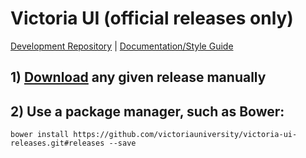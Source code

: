 # Victoria UI (official releases only)

[Development Repository](https://github.com/victoriauniversity/vuw-styleguide) | [Documentation/Style Guide](static.victoria.ac.nz)

## 1) [Download](https://github.com/victoriauniversity/victoria-ui-releases/releases) any given release manually

## 2) Use a package manager, such as Bower:

```shell
bower install https://github.com/victoriauniversity/victoria-ui-releases.git#releases --save
```

